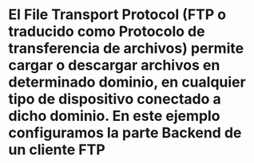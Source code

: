 # El File Transport Protocol (FTP o traducido como Protocolo de transferencia de archivos) permite cargar o descargar archivos en determinado dominio, en cualquier tipo de dispositivo conectado a dicho dominio. En este ejemplo configuramos la parte Backend de un cliente FTP

